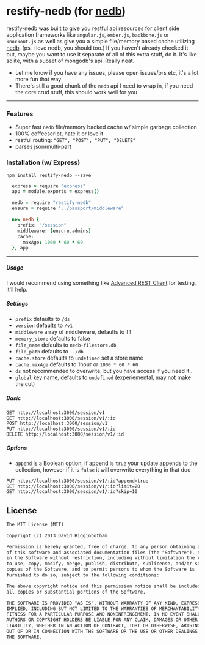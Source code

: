 restify-nedb (for [nedb](https://github.com/louischatriot/nedb))
===============

restify-nedb was built to give you restful api resources for client side application frameworks like `angular.js`, `ember.js`, `backbone.js` or `knockout.js` as well as give you a simple file/memory based cache utilizing [nedb](https://github.com/louischatriot/nedb). (ps, i love nedb, you should too.) If you haven't already checked it out, maybe you want to use it separate of all of this extra stuff, do it. It's like sqlite, with a subset of mongodb's api. Really neat.

- Let me know if you have any issues, please open issues/prs etc, it's a lot more fun that way
- There's still a good chunk of the `nedb` api I need to wrap in, if you need the core crud stuff, this should work well for you

----

### Features
- Super fast `nedb` file/memory backed cache w/ simple garbage collection
- 100% coffeescript, hate it or love it
- restful routing: `"GET", "POST", "PUT", "DELETE"` 
- parses json/multi-part

### Installation (w/ Express)

`npm install restify-nedb --save`

```coffee
  express = require "express"
  app = module.exports = express()

  nedb = require "restify-nedb"
  ensure = require "../passport/middleware"

  new nedb {
    prefix: "/session"
    middleware: [ensure.admins]
    cache: 
      maxAge: 1000 * 60 * 60
  }, app
```
----

##### Usage
I would recommend using something like [Advanced REST Client](https://chrome.google.com/webstore/detail/advanced-rest-client/hgmloofddffdnphfgcellkdfbfbjeloo?hl=en-US) for testing, it'll help. 

##### Settings
- `prefix` defaults to `/ds`
- `version` defaults to `/v1`
- `middleware` array of middleware, defaults to `[]`
- `memory_store` defaults to false
- `file_name` defaults to `nedb-filestore.db`
- `file_path` defaults to `../db`
- `cache.store` defaults to `undefined` set a store name
- `cache.maxAge` defaults to 1hour or `1000 * 60 * 60`
- `ds` not recommended to overwrite, but you have access if you need it..
- `global` key name, defaults to `undefined` (experiemental, may not make the cut)

##### Basic
```
GET http://localhost:3000/session/v1
GET http://localhost:3000/session/v1/:id
POST http://localhost:3000/session/v1
PUT http://localhost:3000/session/v1/:id
DELETE http://localhost:3000/session/v1/:id
```

##### Options
- `append` is a Boolean option, if append is `true` your update appends to the collection, however if it is `false` it will overwrite everything in that doc

```
PUT http://localhost:3000/session/v1/:id?append=true
GET http://localhost:3000/session/v1/:id?limit=20
GET http://localhost:3000/session/v1/:id?skip=10
```


## License
```md
The MIT License (MIT)

Copyright (c) 2013 David Higginbotham 

Permission is hereby granted, free of charge, to any person obtaining a copy
of this software and associated documentation files (the "Software"), to deal
in the Software without restriction, including without limitation the rights
to use, copy, modify, merge, publish, distribute, sublicense, and/or sell
copies of the Software, and to permit persons to whom the Software is
furnished to do so, subject to the following conditions:

The above copyright notice and this permission notice shall be included in
all copies or substantial portions of the Software.

THE SOFTWARE IS PROVIDED "AS IS", WITHOUT WARRANTY OF ANY KIND, EXPRESS OR
IMPLIED, INCLUDING BUT NOT LIMITED TO THE WARRANTIES OF MERCHANTABILITY,
FITNESS FOR A PARTICULAR PURPOSE AND NONINFRINGEMENT. IN NO EVENT SHALL THE
AUTHORS OR COPYRIGHT HOLDERS BE LIABLE FOR ANY CLAIM, DAMAGES OR OTHER
LIABILITY, WHETHER IN AN ACTION OF CONTRACT, TORT OR OTHERWISE, ARISING FROM,
OUT OF OR IN CONNECTION WITH THE SOFTWARE OR THE USE OR OTHER DEALINGS IN
THE SOFTWARE.
```
